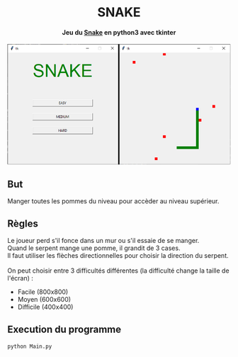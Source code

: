 <div id="title" align="center">
  <h1>SNAKE</h1>
  <h4>Jeu du <a href="https://fr.wikipedia.org/wiki/Snake_(genre_de_jeu_vid%C3%A9o)">Snake</a> en python3 avec tkinter</h4>
  <img alt="demo" src="img.png">
  
</div>

## But
Manger toutes les pommes du niveau pour accèder au niveau supérieur.

## Règles
Le joueur perd s'il fonce dans un mur ou s'il essaie de se manger.<br>
Quand le serpent mange une pomme, il grandit de 3 cases.<br>
Il faut utiliser les flèches directionnelles pour choisir la direction du serpent.<br>
<br>
On peut choisir entre 3 difficultés différentes (la difficulté change la taille de l'écran) :
- Facile (800x800)
- Moyen (600x600)
- Difficile (400x400)

## Execution du programme
```python
python Main.py
```
